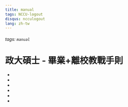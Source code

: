 ```yaml
---
title: manual
tags: NCCU-logout
disqus: ncculogout
lang: zh-tw
---
```


###### tags: `manual`

# 政大碩士 - 畢業+離校教戰手則

- []()
- []()
- []()
- []()
- []()
- []()
